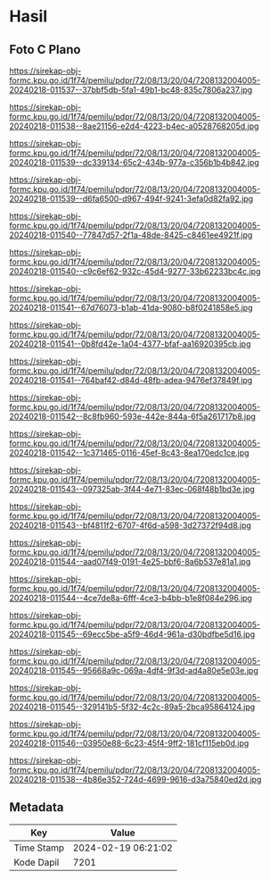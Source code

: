 # Hasil

## Foto C Plano

https://sirekap-obj-formc.kpu.go.id/1f74/pemilu/pdpr/72/08/13/20/04/7208132004005-20240218-011537--37bbf5db-5fa1-49b1-bc48-835c7806a237.jpg

https://sirekap-obj-formc.kpu.go.id/1f74/pemilu/pdpr/72/08/13/20/04/7208132004005-20240218-011538--8ae21156-e2d4-4223-b4ec-a0528768205d.jpg

https://sirekap-obj-formc.kpu.go.id/1f74/pemilu/pdpr/72/08/13/20/04/7208132004005-20240218-011539--dc339134-65c2-434b-977a-c356b1b4b842.jpg

https://sirekap-obj-formc.kpu.go.id/1f74/pemilu/pdpr/72/08/13/20/04/7208132004005-20240218-011539--d6fa6500-d967-494f-9241-3efa0d82fa92.jpg

https://sirekap-obj-formc.kpu.go.id/1f74/pemilu/pdpr/72/08/13/20/04/7208132004005-20240218-011540--77847d57-2f1a-48de-8425-c8461ee4921f.jpg

https://sirekap-obj-formc.kpu.go.id/1f74/pemilu/pdpr/72/08/13/20/04/7208132004005-20240218-011540--c9c6ef62-932c-45d4-9277-33b62233bc4c.jpg

https://sirekap-obj-formc.kpu.go.id/1f74/pemilu/pdpr/72/08/13/20/04/7208132004005-20240218-011541--67d76073-b1ab-41da-9080-b8f0241858e5.jpg

https://sirekap-obj-formc.kpu.go.id/1f74/pemilu/pdpr/72/08/13/20/04/7208132004005-20240218-011541--0b8fd42e-1a04-4377-bfaf-aa16920395cb.jpg

https://sirekap-obj-formc.kpu.go.id/1f74/pemilu/pdpr/72/08/13/20/04/7208132004005-20240218-011541--764baf42-d84d-48fb-adea-9476ef37849f.jpg

https://sirekap-obj-formc.kpu.go.id/1f74/pemilu/pdpr/72/08/13/20/04/7208132004005-20240218-011542--8c8fb960-593e-442e-844a-6f5a261717b8.jpg

https://sirekap-obj-formc.kpu.go.id/1f74/pemilu/pdpr/72/08/13/20/04/7208132004005-20240218-011542--1c371465-0116-45ef-8c43-8ea170edc1ce.jpg

https://sirekap-obj-formc.kpu.go.id/1f74/pemilu/pdpr/72/08/13/20/04/7208132004005-20240218-011543--097325ab-3f44-4e71-83ec-068f48b1bd3e.jpg

https://sirekap-obj-formc.kpu.go.id/1f74/pemilu/pdpr/72/08/13/20/04/7208132004005-20240218-011543--bf4811f2-6707-4f6d-a598-3d27372f94d8.jpg

https://sirekap-obj-formc.kpu.go.id/1f74/pemilu/pdpr/72/08/13/20/04/7208132004005-20240218-011544--aad07f49-0191-4e25-bbf6-8a6b537e81a1.jpg

https://sirekap-obj-formc.kpu.go.id/1f74/pemilu/pdpr/72/08/13/20/04/7208132004005-20240218-011544--4ce7de8a-6fff-4ce3-b4bb-b1e8f084e296.jpg

https://sirekap-obj-formc.kpu.go.id/1f74/pemilu/pdpr/72/08/13/20/04/7208132004005-20240218-011545--69ecc5be-a5f9-46d4-961a-d30bdfbe5d16.jpg

https://sirekap-obj-formc.kpu.go.id/1f74/pemilu/pdpr/72/08/13/20/04/7208132004005-20240218-011545--95668a9c-069a-4df4-9f3d-ad4a80e5e03e.jpg

https://sirekap-obj-formc.kpu.go.id/1f74/pemilu/pdpr/72/08/13/20/04/7208132004005-20240218-011545--329141b5-5f32-4c2c-89a5-2bca95864124.jpg

https://sirekap-obj-formc.kpu.go.id/1f74/pemilu/pdpr/72/08/13/20/04/7208132004005-20240218-011546--03950e88-6c23-45f4-9ff2-181cf115eb0d.jpg

https://sirekap-obj-formc.kpu.go.id/1f74/pemilu/pdpr/72/08/13/20/04/7208132004005-20240218-011538--4b86e352-724d-4699-9616-d3a75840ed2d.jpg


## Metadata

| Key        | Value               |
| ---------- | ------------------- |
| Time Stamp | 2024-02-19 06:21:02 |
| Kode Dapil | 7201                |



